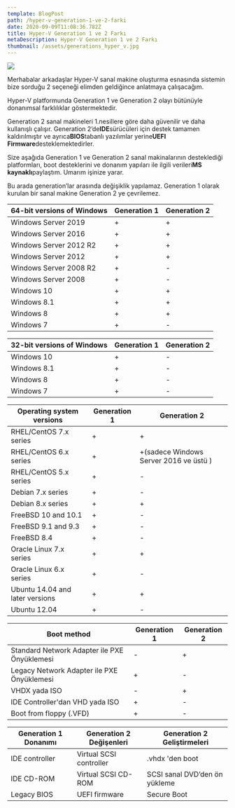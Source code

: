 ```yaml
---
template: BlogPost
path: /hyper-v-generation-1-ve-2-farki
date: 2020-09-09T11:08:36.782Z
title: Hyper-V Generation 1 ve 2 Farkı
metaDescription: Hyper-V Generation 1 ve 2 Farkı
thumbnail: /assets/generations_hyper_v.jpg
---
```

![](/assets/hyper-gen.jpg)



<!--StartFragment-->

Merhabalar arkadaşlar Hyper-V sanal makine oluşturma esnasında sistemin bize sorduğu 2 seçeneği elimden geldiğince anlatmaya çalışacağım.

Hyper-V platformunda Generation 1 ve Generation 2 olayı bütünüyle donanımsal farklılıklar göstermektedir.



Generation 2 sanal makineleri 1.nesillere göre daha güvenilir ve daha kullanışlı çalışır. Generation 2’de**IDE**sürücüleri için destek tamamen kaldırılmıştır ve ayrıca**BIOS**tabanlı yazılımlar yerine**UEFI Firmware**desteklemektedirler.

Size aşağıda Generation 1 ve Generation 2 sanal makinalarının desteklediği platformları, boot desteklerini ve donanım yapıları ile ilgili verileri**MS kaynaklı**paylaştım. Umarım işinize yarar.

Bu arada generation’lar arasında değişiklik yapılamaz. Generation 1 olarak kurulan bir sanal makine Generation 2 ye çevrilemez.



| **64-bit versions of Windows** | **Generation 1** | **Generation 2** |
| ------------------------------ | ---------------- | ---------------- |
| Windows Server 2019            | +                | +                |
| Windows Server 2016            | +                | +                |
| Windows Server 2012 R2         | +                | +                |
| Windows Server 2012            | +                | +                |
| Windows Server 2008 R2         | +                | \-               |
| Windows Server 2008            | +                | \-               |
| Windows 10                     | +                | +                |
| Windows 8.1                    | +                | +                |
| Windows 8                      | +                | +                |
| Windows 7                      | +                | \-               |

| **32-bit versions of Windows** | **Generation 1** | **Generation 2** |
| ------------------------------ | ---------------- | ---------------- |
| Windows 10                     | +                | \-               |
| Windows 8.1                    | +                | \-               |
| Windows 8                      | +                | \-               |
| Windows 7                      | +                | \-               |



| Operating system versions       | **Generation 1** | **Generation 2**                       |
| ------------------------------- | ---------------- | -------------------------------------- |
| RHEL/CentOS 7.x series          | +                | +                                      |
| RHEL/CentOS 6.x series          | +                | +(sadece Windows Server 2016 ve üstü ) |
| RHEL/CentOS 5.x series          | +                | \-                                     |
| Debian 7.x series               | +                | \-                                     |
| Debian 8.x series               | +                | +                                      |
| FreeBSD 10 and 10.1             | +                | \-                                     |
| FreeBSD 9.1 and 9.3             | +                | \-                                     |
| FreeBSD 8.4                     | +                | \-                                     |
| Oracle Linux 7.x series         | +                | +                                      |
| Oracle Linux 6.x series         | +                | \-                                     |
| Ubuntu 14.04 and later versions | +                | +                                      |
| Ubuntu 12.04                    | +                | \-                                     |



| **Boot method**                              | **Generation 1** | **Generation 2** |
| -------------------------------------------- | ---------------- | ---------------- |
| Standard Network Adapter ile PXE Önyüklemesi | \-               | +                |
| Legacy Network Adapter ile PXE Önyüklemesi   | +                | \-               |
| VHDX yada ISO                                | \-               | +                |
| IDE Controller'dan VHD yada ISO              | +                | \-               |
| Boot from floppy (.VFD)                      | +                | \-               |

| **Generation 1 Donanımı** | **Generation 2 Değişenleri** | **Generation 2 Geliştirmeleri** |
| ------------------------- | ---------------------------- | ------------------------------- |
| IDE controller            | Virtual SCSI controller      | .vhdx 'den boot                 |
| IDE CD-ROM                | Virtual SCSI CD-ROM          | SCSI sanal DVD’den ön yükleme   |
| Legacy BIOS               | UEFI firmware                | Secure Boot                     |

<!--EndFragment-->
